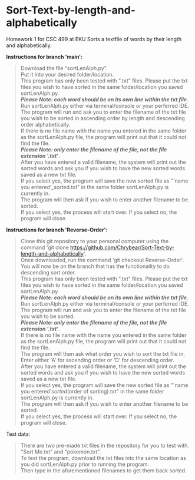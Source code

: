 # Sort-Text-by-length-and-alphabetically
Homework 1 for CSC 499 at EKU
Sorts a textfile of words by their length and alphabetically.

**Instructions for branch 'main':**  
>Download the file "sortLenAlph.py".  
Put it into your desired folder/location.  
This program has only been tested with ".txt" files. Please put the txt files you wish to have sorted in the same folder/location you saved sortLenAlph.py.     
***Please Note: each word should be on its own line within the txt file***.     
Run sortLenAlph.py either via terminal/console or your perferred IDE.    
The program will run and ask you to enter the filename of the txt file you wish to be sorted in ascending order by length and descending order alphabetically.      
If there is no file name with the name you entered in the same folder as the sortLenAlph.py file, the program will print out that it could not find the file.  
***Please Note: only enter the filename of the file, not the file extension '.txt'***.  
After you have entered a valid filename, the system will print out the sorted words and ask you if you wish to have the new sorted words saved as a new txt file.  
If you select yes, the program will save the new sorted file as "'name you entered'_sorted.txt" in the same folder sortLenAlph.py is currently in.  
The program will then ask if you wish to enter another filename to be sorted.  
If you select yes, the process will start over. If you select no, the program will close.  

**Instructions for branch 'Reverse-Order':**  
>Clone this git repository to your personal computer using the command 'git clone https://github.com/Chrybear/Sort-Text-by-length-and-alphabetically'.  
Once downloaded, run the command 'git checkout Reverse-Order'.  
You will now be on the branch that has the functionality to do descending sort order.  
This program has only been tested with ".txt" files. Please put the txt files you wish to have sorted in the same folder/location you saved sortLenAlph.py.     
***Please Note: each word should be on its own line within the txt file***.     
Run sortLenAlph.py either via terminal/console or your perferred IDE.    
The program will run and ask you to enter the filename of the txt file you wish to be sorted.   
***Please Note: only enter the filename of the file, not the file extension '.txt'***.       
If there is no file name with the name you entered in the same folder as the sortLenAlph.py file, the program will print out that it could not find the file.  
The program will then ask what order you wish to sort the txt file in. Enter either 'A' for ascending order or 'D' for descending order.  
After you have entered a valid filename, the system will print out the sorted words and ask you if you wish to have the new sorted words saved as a new txt file.  
If you select yes, the program will save the new sorted file as "'name you entered'_sorted_(order of sorting).txt" in the same folder sortLenAlph.py is currently in.  
The program will then ask if you wish to enter another filename to be sorted.  
If you select yes, the process will start over. If you select no, the program will close. 





Test data: 
>There are two pre-made txt files in the repository for you to test with. "Sort Me.txt" and "pokemon.txt".  
To test the program, download the txt files into the same location as you did sortLenAlph.py prior to running the program.  
Then type in the aforementioned filenames to get them back sorted.  

